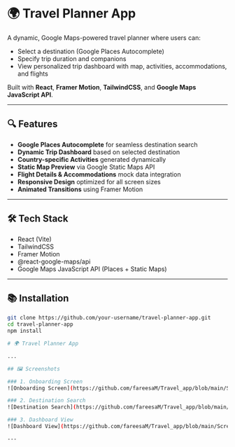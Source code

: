 # 🌍 Travel Planner App

A dynamic, Google Maps-powered travel planner where users can:
- Select a destination (Google Places Autocomplete)
- Specify trip duration and companions
- View personalized trip dashboard with map, activities, accommodations, and flights

Built with **React**, **Framer Motion**, **TailwindCSS**, and **Google Maps JavaScript API**.

---

## 🔍 Features

- **Google Places Autocomplete** for seamless destination search
- **Dynamic Trip Dashboard** based on selected destination
- **Country-specific Activities** generated dynamically
- **Static Map Preview** via Google Static Maps API
- **Flight Details & Accommodations** mock data integration
- **Responsive Design** optimized for all screen sizes
- **Animated Transitions** using Framer Motion

---

## 🛠️ Tech Stack

- React (Vite)
- TailwindCSS
- Framer Motion
- @react-google-maps/api
- Google Maps JavaScript API (Places + Static Maps)

---

## 📚 Installation

```bash
git clone https://github.com/your-username/travel-planner-app.git
cd travel-planner-app
npm install

# 🌍 Travel Planner App

...

## 🖼️ Screenshots

### 1. Onboarding Screen
![Onboarding Screen](https://github.com/fareesaM/Travel_app/blob/main/Screenshot_2025-04-28_at_10.28.56_PM.png/screenshots/Screenshot_2025-04-28_at_10.28.56_PM.png)

### 2. Destination Search
![Destination Search](https://github.com/fareesaM/Travel_app/blob/main/Screenshot_2025-04-28_at_10.28.56_PM.png/screenshots/Screenshot_2025-04-28_at_10.29.06_PM.png)

### 3. Dashboard View
![Dashboard View](https://github.com/fareesaM/Travel_app/blob/main/Screenshot_2025-04-28_at_10.28.56_PM.png/screenshots/Screenshot_2025-04-28_at_10.33.26_PM.png)

---
